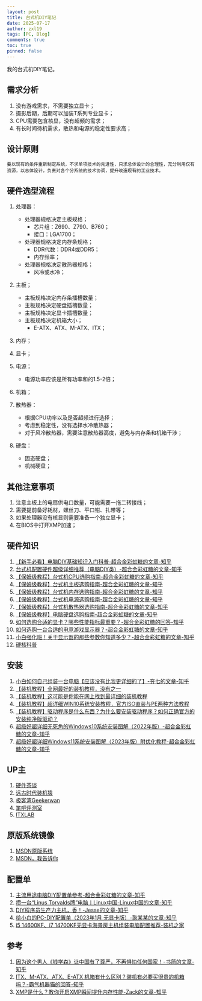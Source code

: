 ```yaml
---
layout: post
title: 台式机DIY笔记
date: 2025-07-17
author: zxl19
tags: [PC, Blog]
comments: true
toc: true
pinned: false
---
```


我的台式机DIY笔记。

<!-- more -->

## 需求分析

1. 没有游戏需求，不需要独立显卡；
2. 摄影后期，后期可以加装T系列专业显卡；
3. CPU需要包含核显，没有超频的需求；
4. 有长时间待机需求，散热和电源的稳定性要求高；

## 设计原则

```text
要以现有的条件重新制定系统，不求单项技术的先进性，只求总体设计的合理性，充分利用仅有资源，以总体设计，负责对各个分系统的技术协调，提升改造现有的工业技术。
```

## 硬件选型流程

1. 处理器：

    - 处理器规格决定主板规格；
        - 芯片组：Z690、Z790、B760；
        - 接口：LGA1700；
    - 处理器规格决定内存条规格；
        - DDR代数：DDR4或DDR5；
        - 内存频率；
    - 处理器规格决定散热器规格；
        - 风冷或水冷；

2. 主板；

    - 主板规格决定内存条插槽数量；
    - 主板规格决定硬盘插槽数量；
    - 主板规格决定显卡插槽数量；
    - 主板规格决定机箱大小；
        - E-ATX、ATX、M-ATX、ITX；

3. 内存；
4. 显卡；
5. 电源；

    - 电源功率应该是所有功率和的1.5-2倍；

6. 机箱；
7. 散热器：

    - 根据CPU功率以及是否超频进行选择；
    - 考虑到稳定性，没有选择水冷散热器；
    - 对于风冷散热器，需要注意散热器高度，避免与内存条和机箱干涉；

8. 硬盘：

    - 固态硬盘；
    - 机械硬盘；

## 其他注意事项

1. 注意主板上的电扇供电口数量，可能需要一拖二转接线；
2. 需要提前备好耗材，螺丝刀、平口钳、扎带等；
3. 如果处理器没有核显则需要准备一个独立显卡；
4. 在BIOS中打开XMP加速；

## 硬件知识

1. [【新手必看】电脑DIY基础知识入门科普-超合金彩虹糖的文章-知乎](https://zhuanlan.zhihu.com/p/359667526)
2. [台式机配置硬件超级详细推荐（电脑DIY类）-超合金彩虹糖的文章-知乎](https://zhuanlan.zhihu.com/p/334026807)
3. [【保姆级教程】台式机CPU选购指南-超合金彩虹糖的文章-知乎](https://zhuanlan.zhihu.com/p/395042801)
4. [【保姆级教程】台式机主板选购指南-超合金彩虹糖的文章-知乎](https://zhuanlan.zhihu.com/p/396410685)
5. [【保姆级教程】台式机内存选购指南-超合金彩虹糖的文章-知乎](https://zhuanlan.zhihu.com/p/416724879)
6. [【保姆级教程】台式机电源选购指南-超合金彩虹糖的文章-知乎](https://zhuanlan.zhihu.com/p/467238262)
7. [【保姆级教程】台式机散热器选购指南-超合金彩虹糖的文章-知乎](https://zhuanlan.zhihu.com/p/396444764)
8. [【保姆级教程】电脑硬盘选购指南-超合金彩虹糖的文章-知乎](https://zhuanlan.zhihu.com/p/425916768)
9. [如何选购合适的显卡？哪些性能指标最重要？-超合金彩虹糖的回答-知乎](https://www.zhihu.com/question/490999378/answer/2267520680)
10. [如何选购一台合适的电竞游戏显示器？-超合金彩虹糖的文章-知乎](https://zhuanlan.zhihu.com/p/552272762)
11. [小白强化班！关于显示器的那些参数你知道多少？-超合金彩虹糖的文章-知乎](https://zhuanlan.zhihu.com/p/9340872822)
12. [硬核科普](https://space.bilibili.com/14871346/lists/550815)

## 安装

1. [小白如何自己组装一台电脑【应该没有比我更详细的了】-夯七的文章-知乎](https://zhuanlan.zhihu.com/p/60381178)
2. [【装机教程】全网最好的装机教程，没有之一](https://www.bilibili.com/video/BV1BG4y137mG/)
3. [【装机教程】这可能是你能在网上找到最详细的装机教程](https://www.bilibili.com/video/BV1jE411e7hw/)
4. [【装机教程】超详细WIN10系统安装教程，官方ISO直装与PE两种方法教程](https://www.bilibili.com/video/BV1DJ411D79y/)
5. [【装机教程】驱动程序是什么东西？为什么要安装驱动程序？如何正确官方的安装纯净版驱动？](https://www.bilibili.com/video/BV1v7411e7AE/)
6. [超级好超详细无死角的Windows10系统安装图解（2022年版）-超合金彩虹糖的文章-知乎](https://zhuanlan.zhihu.com/p/341571750)
7. [超级好超详细Windows11系统安装图解（2023年版）附优化教程-超合金彩虹糖的文章-知乎](https://zhuanlan.zhihu.com/p/423873028)

## UP主

1. [硬件茶谈](https://space.bilibili.com/14871346)
2. [远古时代装机猿](https://space.bilibili.com/35359510)
3. [极客湾Geekerwan](https://space.bilibili.com/25876945)
4. [笔吧评测室](https://space.bilibili.com/367877)
5. [ITXLAB](https://space.bilibili.com/3678731)

## 原版系统镜像

1. [MSDN原版系统](https://www.imsdn.cn)
2. [MSDN，我告诉你](https://msdn.itellyou.cn)

## 配置单

1. [主流用途电脑DIY配置单参考-超合金彩虹糖的文章-知乎](https://zhuanlan.zhihu.com/p/415669276)
2. [攒一台“Linus Torvalds牌”电脑丨Linux中国-Linux中国的文章-知乎](https://zhuanlan.zhihu.com/p/144360165)
3. [DIY程序员生产力主机，香！-Jesse的文章-知乎](https://zhuanlan.zhihu.com/p/523703747)
4. [给小白的PC-DIY配置单（2023年1月 无显卡版）-耿某某的文章-知乎](https://zhuanlan.zhihu.com/p/599216459)
5. [i5 14600KF、i7 14700KF无显卡海景房主机组装电脑配置推荐-装机之家](http://www.lotpc.com/dnpz/intel/9670.html)

## 参考

1. [因为这个男人《钱学森》让中国有了尊严，不再惧怕任何国家！-书简的文章-知乎](https://zhuanlan.zhihu.com/p/593905424)
2. [ITX、M-ATX、ATX、E-ATX 机箱有什么区别？装机有必要买很贵的机箱吗？-霸气机器猫的回答-知乎](https://www.zhihu.com/question/597723934/answer/3001430721)
3. [XMP是什么？教你开启XMP瞬间提升内存性能-Zack的文章-知乎](https://zhuanlan.zhihu.com/p/364058244)

